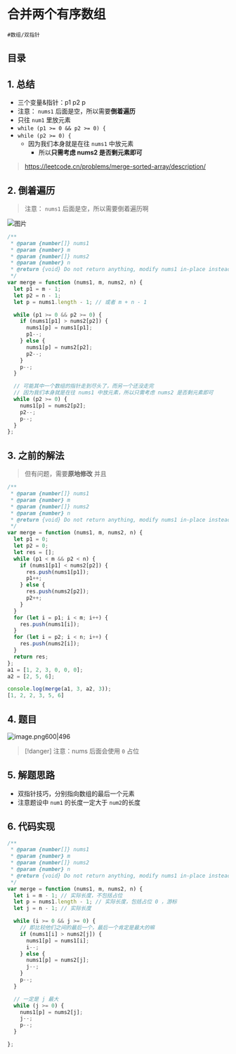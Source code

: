 
# 合并两个有序数组

`#数组/双指针`


## 目录
<!-- toc -->
 ## 1. 总结 

- 三个变量&指针：p1 p2 p 
- 注意： `nums1` 后面是空，所以需要**倒着遍历**
- 只往 `num1` 里放元素
- `while (p1 >= 0 && p2 >= 0) {`
- `while (p2 >= 0) {`
	- 因为我们本身就是在往 `nums1` 中放元素
		- 所以**只需考虑 nums2 是否剩元素即可**


> https://leetcode.cn/problems/merge-sorted-array/description/

## 2. 倒着遍历

> 注意： `nums1` 后面是空，所以需要倒着遍历啊


![图片](https://832-1310531898.cos.ap-beijing.myqcloud.com/999.%20Obsidian@832/files/20250105-4.png)


```javascript hl:6,11
/**
 * @param {number[]} nums1
 * @param {number} m
 * @param {number[]} nums2
 * @param {number} n
 * @return {void} Do not return anything, modify nums1 in-place instead.
 */
var merge = function (nums1, m, nums2, n) {
  let p1 = m - 1;
  let p2 = n - 1;
  let p = nums1.length - 1; // 或者 m + n - 1

  while (p1 >= 0 && p2 >= 0) {
    if (nums1[p1] > nums2[p2]) {
      nums1[p] = nums1[p1];
      p1--;
    } else {
      nums1[p] = nums2[p2];
      p2--;
    }
    p--;
  }

  // 可能其中一个数组的指针走到尽头了，而另一个还没走完
  // 因为我们本身就是在往 nums1 中放元素，所以只需考虑 nums2 是否剩元素即可
  while (p2 >= 0) {
    nums1[p] = nums2[p2];
    p2--;
    p--;
  }
};

```

## 3. 之前的解法

> 但有问题，需要**原地修改**
> 并且 

```javascript
/**
 * @param {number[]} nums1
 * @param {number} m
 * @param {number[]} nums2
 * @param {number} n
 * @return {void} Do not return anything, modify nums1 in-place instead.
 */
var merge = function (nums1, m, nums2, n) {
  let p1 = 0;
  let p2 = 0;
  let res = [];
  while (p1 < m && p2 < n) {
    if (nums1[p1] < nums2[p2]) {
      res.push(nums1[p1]);
      p1++;
    } else {
      res.push(nums2[p2]);
      p2++;
    }
  }
  for (let i = p1; i < m; i++) {
    res.push(nums1[i]);
  }
  for (let i = p2; i < n; i++) {
    res.push(nums2[i]);
  }
  return res;
};
a1 = [1, 2, 3, 0, 0, 0];
a2 = [2, 5, 6];

console.log(merge(a1, 3, a2, 3));
[1, 2, 2, 3, 5, 6]
```

## 4. 题目

![image.png600|496](https://832-1310531898.cos.ap-beijing.myqcloud.com/202407281626632.png?imageSlim)

> [!danger]
> 注意：nums 后面会使用 `0` 占位

## 5. 解题思路

- 双指针技巧，分别指向数组的最后一个元素
- 注意题设中 `num1` 的长度一定大于 `num2`的长度

## 6. 代码实现

```javascript
/**
 * @param {number[]} nums1
 * @param {number} m
 * @param {number[]} nums2
 * @param {number} n
 * @return {void} Do not return anything, modify nums1 in-place instead.
 */
var merge = function (nums1, m, nums2, n) {
  let i = m - 1; // 实际长度，不包括占位
  let p = nums1.length - 1; // 实际长度，包括占位 0 ，游标
  let j = n - 1; // 实际长度

  while (i >= 0 && j >= 0) {
    // 即比较他们之间的最后一个，最后一个肯定是最大的嘛
    if (nums1[i] > nums2[j]) {
      nums1[p] = nums1[i];
      i--;
    } else {
      nums1[p] = nums2[j];
      j--;
    }
    p--;
  }

  // 一定是 j 最大
  while (j >= 0) {
    nums1[p] = nums2[j];
    j--;
    p--;
  }

};
```
